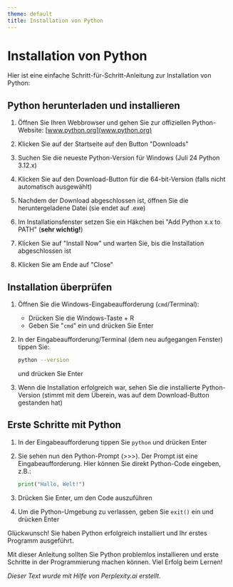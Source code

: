 ```yaml
---
theme: default
title: Installation von Python
---
```


# Installation von Python

Hier ist eine einfache Schritt-für-Schritt-Anleitung zur Installation
von Python:  

## Python herunterladen und installieren

1. Öffnen Sie Ihren Webbrowser und gehen Sie zur offiziellen
   Python-Website: 
   [www.python.org](www.python.org) 

2. Klicken Sie auf der Startseite auf den Button "Downloads"

3. Suchen Sie die neueste Python-Version für Windows (Juli 24 Python
   3.12.x)

4. Klicken Sie auf den Download-Button für die 64-bit-Version (falls nicht automatisch ausgewählt)

5. Nachdem der Download abgeschlossen ist, öffnen Sie die heruntergeladene Datei (sie endet auf .exe)

6. Im Installationsfenster setzen Sie ein Häkchen bei "Add Python x.x to
   PATH" (**sehr wichtig!**) 

7. Klicken Sie auf "Install Now" und warten Sie, bis die Installation abgeschlossen ist

8. Klicken Sie am Ende auf "Close"

## Installation überprüfen

1. Öffnen Sie die Windows-Eingabeaufforderung (`cmd`/Terminal):
   - Drücken Sie die Windows-Taste + R
   - Geben Sie "`cmd`" ein und drücken Sie Enter

2. In der Eingabeaufforderung/Terminal (dem neu aufgegangen Fenster)
   tippen Sie:  
   ```sh
   python --version
   ```
   und drücken Sie Enter

3. Wenn die Installation erfolgreich war, sehen Sie die installierte
   Python-Version (stimmt mit dem Überein, was auf dem Download-Button
   gestanden hat)

## Erste Schritte mit Python

1. In der Eingabeaufforderung tippen Sie `python` und drücken Enter

2. Sie sehen nun den Python-Prompt (>>>). Der Prompt ist eine
   Eingabeaufforderung. Hier können Sie direkt Python-Code eingeben,
   z.B.:  
   ```python
   print("Hallo, Welt!")
   ```

3. Drücken Sie Enter, um den Code auszuführen

4. Um die Python-Umgebung zu verlassen, geben Sie `exit()` ein und drücken Enter

Glückwunsch! Sie haben Python erfolgreich installiert und Ihr erstes
Programm ausgeführt. 

Mit dieser Anleitung sollten Sie Python problemlos installieren und
erste Schritte in der Programmierung machen können. Viel Erfolg beim
Lernen! 

*Dieser Text wurde mit Hilfe von Perplexity.ai erstellt.*
